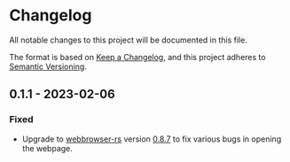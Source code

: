 # Changelog

All notable changes to this project will be documented in this file.

The format is based on [Keep a Changelog](https://keepachangelog.com/en/1.0.0/),
and this project adheres to [Semantic Versioning](https://semver.org/spec/v2.0.0.html).

## 0.1.1 - 2023-02-06

### Fixed

- Upgrade to [webbrowser-rs](https://github.com/amodm/webbrowser-rs/) version
  [0.8.7](https://github.com/amodm/webbrowser-rs/releases/tag/v0.8.7) to fix various
  bugs in opening the webpage.
